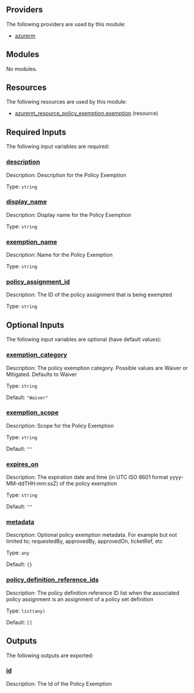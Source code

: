 ## Providers

The following providers are used by this module:

- <a name="provider_azurerm"></a> [azurerm](#provider_azurerm)

## Modules

No modules.

## Resources

The following resources are used by this module:

- [azurerm_resource_policy_exemption.exemption](https://registry.terraform.io/providers/hashicorp/azurerm/latest/docs/resources/resource_policy_exemption) (resource)

## Required Inputs

The following input variables are required:

### <a name="input_description"></a> [description](#input_description)

Description: Description for the Policy Exemption

Type: `string`

### <a name="input_display_name"></a> [display_name](#input_display_name)

Description: Display name for the Policy Exemption

Type: `string`

### <a name="input_exemption_name"></a> [exemption_name](#input_exemption_name)

Description: Name for the Policy Exemption

Type: `string`

### <a name="input_policy_assignment_id"></a> [policy_assignment_id](#input_policy_assignment_id)

Description: The ID of the policy assignment that is being exempted

Type: `string`

## Optional Inputs

The following input variables are optional (have default values):

### <a name="input_exemption_category"></a> [exemption_category](#input_exemption_category)

Description: The policy exemption category. Possible values are Waiver or Mitigated. Defaults to Waiver

Type: `string`

Default: `"Waiver"`

### <a name="input_exemption_scope"></a> [exemption_scope](#input_exemption_scope)

Description: Scope for the Policy Exemption

Type: `string`

Default: `""`

### <a name="input_expires_on"></a> [expires_on](#input_expires_on)

Description: The expiration date and time (in UTC ISO 8601 format yyyy-MM-ddTHH:mm:ssZ) of the policy exemption

Type: `string`

Default: `""`

### <a name="input_metadata"></a> [metadata](#input_metadata)

Description: Optional policy exemption metadata. For example but not limited to; requestedBy, approvedBy, approvedOn, ticketRef, etc

Type: `any`

Default: `{}`

### <a name="input_policy_definition_reference_ids"></a> [policy_definition_reference_ids](#input_policy_definition_reference_ids)

Description: The policy definition reference ID list when the associated policy assignment is an assignment of a policy set definition

Type: `list(any)`

Default: `[]`

## Outputs

The following outputs are exported:

### <a name="output_id"></a> [id](#output_id)

Description: The Id of the Policy Exemption
